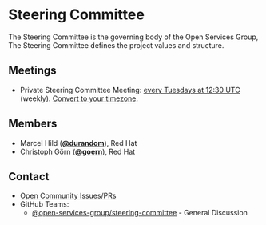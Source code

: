 <!---
This is an autogenerated file!

Please do not edit this file directly, but instead make changes to the
sigs.yaml file in the project root.

This file is part of https://github.com/open-services-group/community

To understand how this file is generated, see https://git.k8s.io/community/generator/README.md
--->
# Steering Committee

The Steering Committee is the governing body of the Open Services Group, The Steering Committee defines the project values and structure.


## Meetings
* Private Steering Committee Meeting: [every Tuesdays at 12:30 UTC]() (weekly). [Convert to your timezone](http://www.thetimezoneconverter.com/?t=12:30&tz=UTC).

## Members

* Marcel Hild (**[@durandom](https://github.com/durandom)**), Red Hat
* Christoph Görn (**[@goern](https://github.com/goern)**), Red Hat

## Contact
- [Open Community Issues/PRs](https://github.com/open-services-group/community/labels/committee%2Fsteering)
- GitHub Teams:
    - [@open-services-group/steering-committee](https://github.com/orgs/open-services-group/teams/steering-committee) - General Discussion

[subproject-definition]: https://github.com/open-services-group/community/blob/master/governance.md#subprojects
<!-- BEGIN CUSTOM CONTENT -->

<!-- END CUSTOM CONTENT -->
